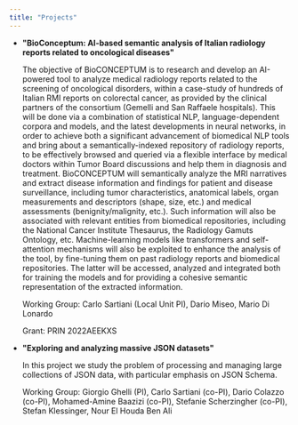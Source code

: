 ```yaml
---
title: "Projects"
---
```


- **"BioConceptum: AI-based semantic analysis of Italian radiology reports related to oncological diseases"** 

	The objective of BioCONCEPTUM is to research and develop an AI-powered tool to analyze medical radiology reports related to the screening of oncological disorders, within a case-study of hundreds of Italian RMI reports on colorectal cancer, as provided by the clinical partners of the consortium (Gemelli and San Raffaele hospitals). This will be done via a combination of statistical NLP, language-dependent corpora and models, and the latest developments in neural networks, in order to achieve both a significant advancement of biomedical NLP tools and bring about a semantically-indexed repository of radiology reports, to be effectively browsed and queried via a flexible interface by medical doctors within Tumor Board discussions and help them in diagnosis and treatment. BioCONCEPTUM will semantically analyze the MRI narratives and extract disease information and findings for patient and disease surveillance, including tumor characteristics, anatomical labels, organ measurements and descriptors (shape, size, etc.) and medical assessments (benignity/malignity, etc.). Such information will also be associated with relevant entities from biomedical repositories, including the National Cancer Institute Thesaurus, the Radiology Gamuts Ontology, etc. Machine-learning models like transformers and self-attention mechanisms will also be exploited to enhance the analysis of the tool, by fine-tuning them on past radiology reports and biomedical repositories. The latter will be accessed, analyzed and integrated both for training the models and for providing a cohesive semantic representation of the extracted information.
	
	Working Group: Carlo Sartiani (Local Unit PI), Dario Miseo, Mario Di Lonardo 
	
	Grant: PRIN 2022AEEKXS

- **"Exploring and analyzing massive  JSON datasets"** 

	In this project we study the problem of processing and managing large collections of JSON data, with particular emphasis on JSON Schema.

	Working Group: Giorgio Ghelli (PI), Carlo Sartiani (co-PI), Dario Colazzo (co-PI), Mohamed-Amine Baazizi (co-PI), Stefanie Scherzingher (co-PI), Stefan Klessinger, Nour El Houda Ben Ali 
